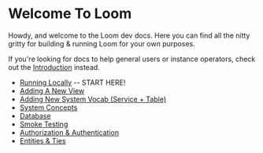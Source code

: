 # Welcome To Loom
Howdy, and welcome to the Loom dev docs. Here you can find all the nitty gritty for building & running Loom for your own purposes.

If you're looking for docs to help general users or instance operators, check out the [Introduction](../introduction.md) instead.

* [Running Locally](./running_locally.md) -- START HERE!
* [Adding A New View](./adding_new_view.md)
* [Adding New System Vocab (Service + Table)](./adding_new_service.md)
* [System Concepts](./system_concepts.md)
* [Database](./database.md)
* [Smoke Testing](./smoke_tests.md)
* [Authorization & Authentication](./authorization.md)
* [Entities & Ties](./entities_ties.md)
